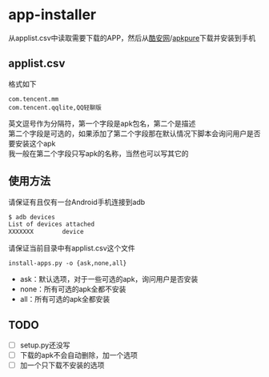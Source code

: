 # app-installer

从applist.csv中读取需要下载的APP，然后从[酷安网](https://www.coolapk.com/)/[apkpure](https://apkpure.com/cn/)下载并安装到手机

## applist.csv

格式如下

`com.tencent.mm`  
`com.tencent.qqlite,QQ轻聊版`  

英文逗号作为分隔符，第一个字段是apk包名，第二个是描述  
第二个字段是可选的，如果添加了第二个字段那在默认情况下脚本会询问用户是否要安装这个apk  
我一般在第二个字段只写apk的名称，当然也可以写其它的  

## 使用方法

请保证有且仅有一台Android手机连接到adb  

```bash
$ adb devices
List of devices attached
XXXXXXX        device
```

请保证当前目录中有applist.csv这个文件

`install-apps.py -o {ask,none,all}`  

- ask：默认选项，对于一些可选的apk，询问用户是否安装  
- none：所有可选的apk全都不安装
- all：所有可选的apk全都安装

## TODO

- [ ] setup.py还没写
- [ ] 下载的apk不会自动删除，加一个选项
- [ ] 加一个只下载不安装的选项